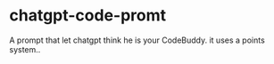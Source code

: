 # chatgpt-code-promt
A prompt that let chatgpt think he is your CodeBuddy. it uses a points system..
